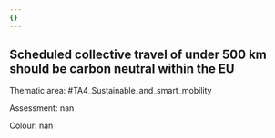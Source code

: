 ```yaml
---
{}
---
```

## Scheduled collective travel of under 500 km should be carbon neutral within the EU

Thematic area: #TA4_Sustainable_and_smart_mobility

Assessment: nan

Colour: nan